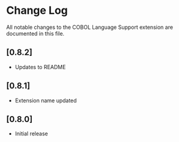# Change Log

All notable changes to the COBOL Language Support extension are documented in this file.

## [0.8.2]

- Updates to README

## [0.8.1]

- Extension name updated

## [0.8.0]

- Initial release
